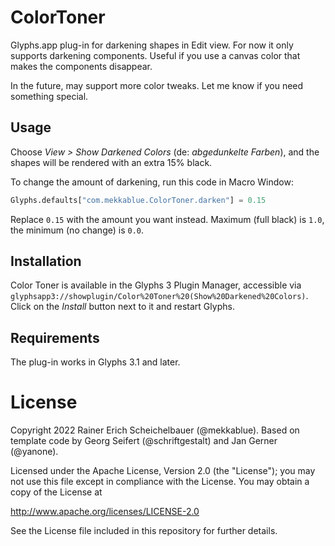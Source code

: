 # ColorToner

Glyphs.app plug-in for darkening shapes in Edit view. For now it only supports darkening components. Useful if you use a canvas color that makes the components disappear.

In the future, may support more color tweaks. Let me know if you need something special.

## Usage

Choose *View > Show Darkened Colors* (de: *abgedunkelte Farben*), and the shapes will be rendered with an extra 15% black.

To change the amount of darkening, run this code in Macro Window:

```python
Glyphs.defaults["com.mekkablue.ColorToner.darken"] = 0.15
```

Replace `0.15` with the amount you want instead. Maximum (full black) is `1.0`, the minimum (no change) is `0.0`.


## Installation

Color Toner is available in the Glyphs&nbsp;3 Plugin Manager, accessible via `glyphsapp3://showplugin/Color%20Toner%20(Show%20Darkened%20Colors)`. Click on the *Install* button next to it and restart Glyphs.


## Requirements

The plug-in works in Glyphs 3.1 and later.


# License

Copyright 2022 Rainer Erich Scheichelbauer (@mekkablue). Based on template code by Georg Seifert (@schriftgestalt) and Jan Gerner (@yanone).

Licensed under the Apache License, Version 2.0 (the "License");
you may not use this file except in compliance with the License.
You may obtain a copy of the License at

http://www.apache.org/licenses/LICENSE-2.0

See the License file included in this repository for further details.

